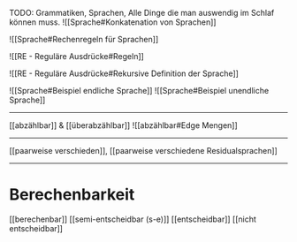 TODO: Grammatiken, Sprachen, Alle Dinge die man auswendig im Schlaf können muss.
![[Sprache#Konkatenation von Sprachen]]

![[Sprache#Rechenregeln für Sprachen]]

![[RE - Reguläre Ausdrücke#Regeln]]

![[RE - Reguläre Ausdrücke#Rekursive Definition der Sprache]]



![[Sprache#Beispiel endliche Sprache]]
![[Sprache#Beispiel unendliche Sprache]]



___
[[abzählbar]] & [[überabzählbar]]
![[abzählbar#Edge Mengen]]
____
[[paarweise verschieden]], [[paarweise verschiedene Residualsprachen]]
____

# Berechenbarkeit
[[berechenbar]]
[[semi-entscheidbar (s-e)]]
[[entscheidbar]]
[[nicht entscheidbar]]


